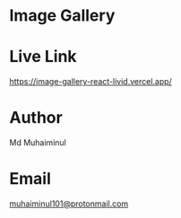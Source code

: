 # Image Gallery
# Live Link
https://image-gallery-react-livid.vercel.app/
# Author
Md Muhaiminul
# Email
muhaiminul101@protonmail.com
